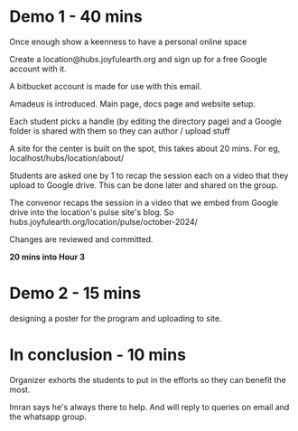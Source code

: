 # Demo 1 - 40 mins

Once enough show a keenness to have a personal online space

Create a location\@hubs.joyfulearth.org and sign up for a free Google account with it.

A bitbucket account is made for use with this email.

Amadeus is introduced. Main page, docs page and website setup.

Each student picks a handle (by editing the directory page) and a Google folder is shared with them so they can author / upload stuff

A site for the center is built on the spot, this takes about 20 mins. For eg, localhost/hubs/location/about/

Students are asked one by 1 to recap the session each on a video that they upload to Google drive. This can be done later and shared on the group.

The convenor recaps the session in a video that we embed from Google drive into the location's pulse site's blog. So hubs.joyfulearth.org/location/pulse/october-2024/

Changes are reviewed and committed.

**20 mins into Hour 3**

# Demo 2 - 15 mins

designing a poster for the program and uploading to site.

# In conclusion - 10 mins

Organizer exhorts the students to put in the efforts so they can benefit the most.

Imran says he's always there to help. And will reply to queries on email and the whatsapp group.

